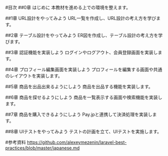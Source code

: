 #目次
##0章 はじめに
本教材を進める上での環境を整えます。

##1章 URL設計をやってみよう
URL一覧を作成し、URL設計の考え方を学びます。

##2章 テーブル設計をやってみよう
ER図を作成し、テーブル設計の考え方を学びます。

##3章 認証機能を実装しよう
ログインやログアウト、会員登録画面を実装します。

##4章 プロフィール編集画面を実装しよう
プロフィールを編集する画面や共通のレイアウトを実装します。

##5章 商品を出品出来るようにしよう
商品を出品する機能を実装します。

##6章 商品を探せるようにしよう
商品を一覧表示する画面や検索機能を実装します。

##7章 商品を購入できるようにしよう
Pay.jpと連携して決済処理を実装します。

##8章 UIテストをやってみよう
テストの計画を立て、UIテストを実施します。

#参考資料
https://github.com/alexeymezenin/laravel-best-practices/blob/master/japanese.md
